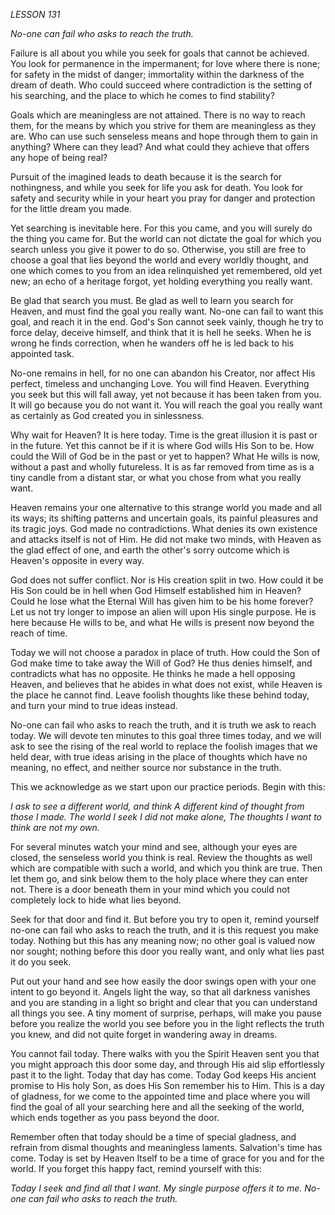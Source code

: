 *LESSON 131*

*No-one can fail who asks to reach the truth.*

Failure is all about you while you seek for goals that cannot be achieved. You look for permanence in the impermanent; for love where there is none; for safety in the midst of danger; immortality within the darkness of the dream of death. Who could succeed where contradiction is the setting of his searching, and the place to which he comes to find stability?

Goals which are meaningless are not attained. There is no way to reach them, for the means by which you strive for them are meaningless as they are. Who can use such senseless means and hope through them to gain in anything? Where can they lead? And what could they achieve that offers any hope of being real?

Pursuit of the imagined leads to death because it is the search for nothingness, and while you seek for life you ask for death. You look for safety and security while in your heart you pray for danger and protection for the little dream you made.

Yet searching is inevitable here. For this you came, and you will surely do the thing you came for. But the world can not dictate the goal for which you search unless you give it power to do so. Otherwise, you still are free to choose a goal that lies beyond the world and every worldly thought, and one which comes to you from an idea relinquished yet remembered, old yet new; an echo of a heritage forgot, yet holding everything you really want.

Be glad that search you must. Be glad as well to learn you search for Heaven, and must find the goal you really want. No-one can fail to want this goal, and reach it in the end. God's Son cannot seek vainly, though he try to force delay, deceive himself, and think that it is hell he seeks. When he is wrong he finds correction, when he wanders off he is led back to his appointed task.

No-one remains in hell, for no one can abandon his Creator, nor affect His perfect, timeless and unchanging Love. You will find Heaven. Everything you seek but this will fall away, yet not because it has been taken from you. It will go because you do not want it. You will reach the goal you really want as certainly as God created you in sinlessness.

Why wait for Heaven? It is here today. Time is the great illusion it is past or in the future. Yet this cannot be if it is where God wills His Son to be. How could the Will of God be in the past or yet to happen? What He wills is now, without a past and wholly futureless. It is as far removed from time as is a tiny candle from a distant star, or what you chose from what you really want.

Heaven remains your one alternative to this strange world you made and all its ways; its shifting patterns and uncertain goals, its painful pleasures and its tragic joys. God made no contradictions. What denies its own existence and attacks itself is not of Him. He did not make two minds, with Heaven as the glad effect of one, and earth the other's sorry outcome which is Heaven's opposite in every way.

God does not suffer conflict. Nor is His creation split in two. How could it be His Son could be in hell when God Himself established him in Heaven? Could he lose what the Eternal Will has given him to be his home forever? Let us not try longer to impose an alien will upon His single purpose. He is here because He wills to be, and what He wills is present now beyond the reach of time.

Today we will not choose a paradox in place of truth. How could the Son of God make time to take away the Will of God? He thus denies himself, and contradicts what has no opposite. He thinks he made a hell opposing Heaven, and believes that he abides in what does not exist, while Heaven is the place he cannot find. Leave foolish thoughts like these behind today, and turn your mind to true ideas instead.

No-one can fail who asks to reach the truth, and it is truth we ask to reach today. We will devote ten minutes to this goal three times today, and we will ask to see the rising of the real world to replace the foolish images that we held dear, with true ideas arising in the place of thoughts which have no meaning, no effect, and neither source nor substance in the truth.

This we acknowledge as we start upon our practice periods. Begin with this:

_I ask to see a different world, and think_
_A different kind of thought from those I made._
_The world I seek I did not make alone,_
_The thoughts I want to think are not my own._

For several minutes watch your mind and see, although your eyes are closed, the senseless world you think is real. Review the thoughts as well which are compatible with such a world, and which you think are true. Then let them go, and sink below them to the holy place where they can enter not. There is a door beneath them in your mind which you could not completely lock to hide what lies beyond.

Seek for that door and find it. But before you try to open it, remind yourself no-one can fail who asks to reach the truth, and it is this request you make today. Nothing but this has any meaning now; no other goal is valued now nor sought; nothing before this door you really want, and only what lies past it do you seek.

Put out your hand and see how easily the door swings open with your one intent to go beyond it. Angels light the way, so that all darkness vanishes and you are standing in a light so bright and clear that you can understand all things you see. A tiny moment of surprise, perhaps, will make you pause before you realize the world you see before you in the light reflects the truth you knew, and did not quite forget in wandering away in dreams.

You cannot fail today. There walks with you the Spirit Heaven sent you that you might approach this door some day, and through His aid slip effortlessly past it to the light. Today that day has come. Today God keeps His ancient promise to His holy Son, as does His Son remember his to Him. This is a day of gladness, for we come to the appointed time and place where you will find the goal of all your searching here and all the seeking of the world, which ends together as you pass beyond the door.

Remember often that today should be a time of special gladness, and refrain from dismal thoughts and meaningless laments. Salvation's time has come. Today is set by Heaven Itself to be a time of grace for you and for the world. If you forget this happy fact, remind yourself with this:

_Today I seek and find all that I want._
_My single purpose offers it to me._
_No-one can fail who asks to reach the truth._